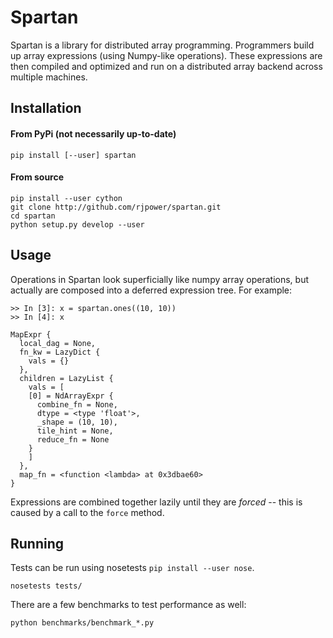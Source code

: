 # Spartan

Spartan is a library for distributed array programming.  Programmers
build up array expressions (using Numpy-like operations).  These 
expressions are then compiled and optimized and run on a distributed
array backend across multiple machines.

## Installation

#### From PyPi (not necessarily up-to-date)
    
    pip install [--user] spartan

#### From source

    pip install --user cython
    git clone http://github.com/rjpower/spartan.git
    cd spartan
    python setup.py develop --user

## Usage

Operations in Spartan look superficially like numpy array operations, but
actually are composed into a deferred expression tree.  For example:

    >> In [3]: x = spartan.ones((10, 10))
    >> In [4]: x

    MapExpr {
      local_dag = None,
      fn_kw = LazyDict {
        vals = {}
      },
      children = LazyList {
        vals = [
        [0] = NdArrayExpr {
          combine_fn = None,
          dtype = <type 'float'>,
          _shape = (10, 10),
          tile_hint = None,
          reduce_fn = None
        }
        ]
      },
      map_fn = <function <lambda> at 0x3dbae60>
    }


Expressions are combined together lazily until they are *forced* -- this
is caused by a call to the ``force`` method.

## Running

Tests can be run using nosetests `pip install --user nose`.

    nosetests tests/

There are a few benchmarks to test performance as well:

    python benchmarks/benchmark_*.py

